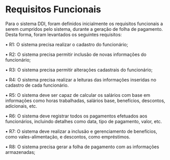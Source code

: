 # Requisitos Funcionais

Para o sistema DDI, foram definidos inicialmente os requisitos funcionais a serem cumpridos pelo sistema, durante a geração de folha de pagamento. Desta forma, foram levantados os seguintes requisitos: 

•	R1: O sistema precisa realizar o cadastro do funcionário;

•	R2: O sistema precisa permitir inclusão de novas informações do funcionário; 

•	R3: O sistema precisa permitir alterações cadastrais do funcionário;

•	R4: O sistema precisa realizar a leituras das informações inseridas no cadastro de cada funcionário. 

•	R5: O sistema deve ser capaz de calcular os salários com base em informações como horas trabalhadas, salários base, benefícios, descontos, adicionais, etc.

•	R6: O sistema deve registrar todos os pagamentos efetuados aos funcionários, incluindo detalhes como data, tipo de pagamento, valor, etc.

•	R7:  O sistema deve realizar a inclusão e gerenciamento de benefícios, como vales-alimentação, e descontos, como empréstimos.

•	R8: O sistema precisa gerar a folha de pagamento com as informações armazenadas;

